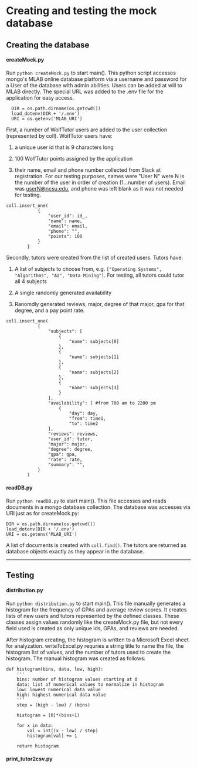 # Creating and testing the mock database

## Creating the database

#### createMock.py
Run `python createMock.py` to start main(). This python script accesses mongo's MLAB online database platform via a username and password for a User of the database with admin abilities. Users can be added at will to MLAB directly. The special URL was added to the .env file for the application for easy access. 
```
  DIR = os.path.dirname(os.getcwd())
  load_dotenv(DIR + '/.env')
  URI = os.getenv('MLAB_URI')
```

First, a number of WolfTutor users are added to the user collection (represented by coll). WolfTutor users have: 
  1. a unique user id that is 9 characters long
  
  2. 100 WolfTutor points assigned by the application
  
  3. their name, email and phone number collected from Slack at registration. For our testing purposes, names were "User N" were N is the number of the user in order of creation (1...number of users). Email was userN@ncsu.edu, and phone was left blank as it was not needed for testing.
```
coll.insert_one(
            {
                "user_id": id_,
                "name": name,
                "email": email,
                "phone": "",
                "points": 100
            }
        }
```

Secondly, tutors were created from the list of created users. Tutors have:
  1. A list of subjects to choose from, e.g. `["Operating Systems", "Algorithms", "AI", "Data Mining"]`. For testing, all tutors could tutor all 4 subjects

  2. A single randomly generated availability

  3. Ranomdly generated reviews, major, degree of that major, gpa for that degree, and a pay point rate.

```
coll.insert_one(
            {
                "subjects": [
                    {
                        "name": subjects[0]
                    },
                    {
                        "name": subjects[1]
                    },
                    {
                        "name": subjects[2]
                    },
                    {
                        "name": subjects[3]
                    }
                ],
                "availability": [ #from 700 am to 2200 pm
                    {
                        "day": day,
                        "from": time1,
                        "to": time2
                ],
                "reviews": reviews,
                "user_id": tutor,
                "major": major,
                "degree": degree,
                "gpa": gpa,
                "rate": rate,
                "summary": "",
            }
        )
```

#### readDB.py
Run `python readDB.py` to start main(). This file accesses and reads documents in a mongo database collection. The database was accesses via URI just as for createMock.py: 
  ```
  DIR = os.path.dirname(os.getcwd())
  load_dotenv(DIR + '/.env')
  URI = os.getenv('MLAB_URI')
  ```
A list of documents is created with `coll.find()`. The tutors are returned as database objects exactly as they appear in the database.

----

## Testing

#### distribution.py
Run `python distribution.py` to start main(). This file manually generates a histogram for the frequency of GPAs and average review scores. It creates lists of new users and tutors represented by the defined classes. These classes assign values randomly like the createMock.py file, but not every field used is created as only unique ids, GPAs, and reviews are needed.

After histogram creating, the histogram is written to a Microsoft Excel sheet for analyzation. writeToExcel.py requries a string title to name the file, the histogram list of values, and the number of tutors used to create the histogram. The manual histogram was created as follows: 
```
def histogram(bins, data, low, high):
    '''
    bins: number of histogram values starting at 0
    data: list of numerical values to normalize in histogram
    low: lowest numerical data value
    high: highest numerical data value
    '''
    step = (high - low) / (bins)

    histogram = [0]*(bins+1)

    for x in data:
        val = int((x - low) / step)
        histogram[val] += 1
    
    return histogram
```

#### print_tutor2csv.py
